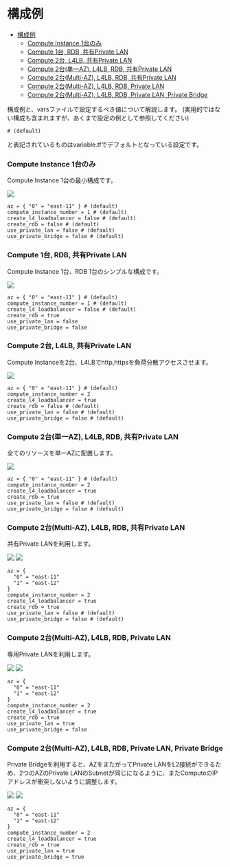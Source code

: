 # 構成例

- [構成例](#構成例)
    - [Compute Instance 1台のみ](#compute-instance-1台のみ)
    - [Compute 1台, RDB, 共有Private LAN](#compute-1台-rdb-共有private-lan)
    - [Compute 2台, L4LB, 共有Private LAN](#compute-2台-l4lb-共有private-lan)
    - [Compute 2台(単一AZ), L4LB, RDB, 共有Private LAN](#compute-2台単一az-l4lb-rdb-共有private-lan)
    - [Compute 2台(Multi-AZ), L4LB, RDB, 共有Private LAN](#compute-2台multi-az-l4lb-rdb-共有private-lan)
    - [Compute 2台(Multi-AZ), L4LB, RDB, Private LAN](#compute-2台multi-az-l4lb-rdb-private-lan)
    - [Compute 2台(Multi-AZ), L4LB, RDB, Private LAN, Private Bridge](#compute-2台multi-az-l4lb-rdb-private-lan-private-bridge)


構成例と、varsファイルで設定するべき値について解説します。
(実用的ではない構成も含まれますが、あくまで設定の例として参照してください)

```
# (default)
```
と表記されているものはvariable.tfでデフォルトとなっている設定です。


### Compute Instance 1台のみ

Compute Instance 1台の最小構成です。

![](FJV_1compute.png)
```
az = { "0" = "east-11" } # (default)
compute_instance_number = 1 # (default)
create_l4_loadbalancer = false # (default)
create_rdb = false # (default)
use_private_lan = false # (default)
use_private_bridge = false # (default)
```

### Compute 1台, RDB, 共有Private LAN

Compute Instance 1台、RDB 1台のシンプルな構成です。

![](FJV_1compute-1az-rdb.png)
```
az = { "0" = "east-11" } # (default)
compute_instance_number = 1 # (default)
create_l4_loadbalancer = false # (default)
create_rdb = true
use_private_lan = false
use_private_bridge = false
```

### Compute 2台, L4LB, 共有Private LAN

Compute Instanceを2台、L4LBでhttp,httpsを負荷分散アクセスさせます。

![](FJV_2compute-1az-l4lb.png)
```
az = { "0" = "east-11" } # (default)
compute_instance_number = 2
create_l4_loadbalancer = true
create_rdb = false # (default)
use_private_lan = false # (default)
use_private_bridge = false # (default)
```

### Compute 2台(単一AZ), L4LB, RDB, 共有Private LAN

全てのリソースを単一AZに配置します。

![](FJV_2compute-1az-l4lb-rdb.png)
```
az = { "0" = "east-11" } # (default)
compute_instance_number = 2
create_l4_loadbalancer = true
create_rdb = true
use_private_lan = false # (default)
use_private_bridge = false # (default)
```


### Compute 2台(Multi-AZ), L4LB, RDB, 共有Private LAN

共有Private LANを利用します。

![](FJV_multi-az-shared_private_Lan-east11.png)
![](FJV_multi-az-shared_private_Lan-east12.png)
```
az = {
  "0" = "east-11"
  "1" = "east-12"
}
compute_instance_number = 2
create_l4_loadbalancer = true
create_rdb = true
use_private_lan = false # (default)
use_private_bridge = false # (default)
```

### Compute 2台(Multi-AZ), L4LB, RDB, Private LAN

専用Private LANを利用します。

![](FJV_multi_az-Private_LAN-east11.png)
![](FJV_multi_az-Private_LAN-east12.png)
```
az = {
  "0" = "east-11"
  "1" = "east-12"
}
compute_instance_number = 2
create_l4_loadbalancer = true
create_rdb = true
use_private_lan = true
use_private_bridge = false
```


### Compute 2台(Multi-AZ), L4LB, RDB, Private LAN, Private Bridge

Private Bridgeを利用すると、AZをまたがってPrivate LANをL2接続ができるため、2つのAZのPrivate LANのSubnetが同じになるように、またComputeのIPアドレスが衝突しないように調整します。

![](FJV_use_Bridge_multi_az-east11.png)
![](FJV_use_Bridge_multi_az-east12.png)
```
az = {
  "0" = "east-11"
  "1" = "east-12"
}
compute_instance_number = 2
create_l4_loadbalancer = true
create_rdb = true
use_private_lan = true
use_private_bridge = true
```



